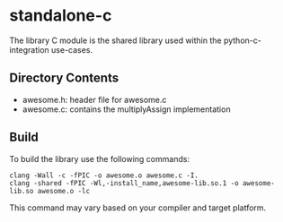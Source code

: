 # standalone-c

The library C module is the shared library used within the python-c-integration use-cases. 

## Directory Contents

- awesome.h: header file for awesome.c
- awesome.c: contains the multiplyAssign implementation

## Build

To build the library use the following commands:
```shell
clang -Wall -c -fPIC -o awesome.o awesome.c -I.
clang -shared -fPIC -Wl,-install_name,awesome-lib.so.1 -o awesome-lib.so awesome.o -lc
```
This command may vary based on your compiler and target platform.
